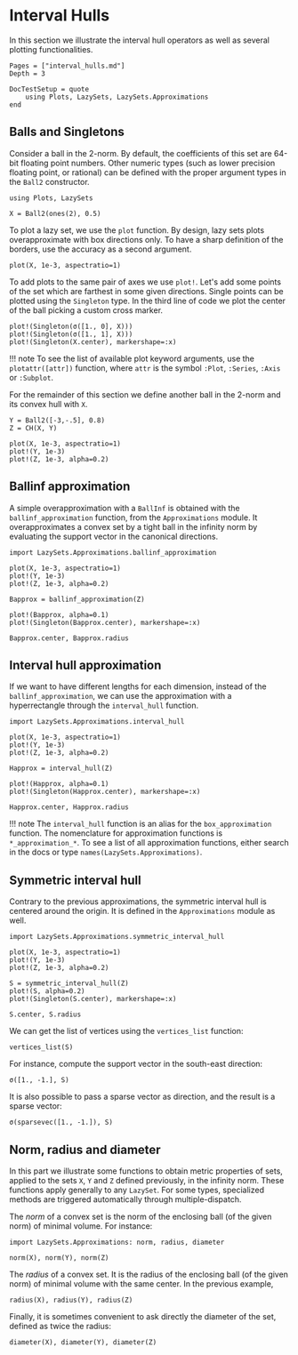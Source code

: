 # Interval Hulls

In this section we illustrate the interval hull operators as well as several
plotting functionalities.

```@contents
Pages = ["interval_hulls.md"]
Depth = 3
```

```@meta
DocTestSetup = quote
    using Plots, LazySets, LazySets.Approximations
end
```

## Balls and Singletons

Consider a ball in the 2-norm. By default, the coefficients of this set are
64-bit floating point numbers.
Other numeric types (such as lower precision floating point, or rational) can be
defined with the proper argument types in the `Ball2` constructor.

```@example example_ih
using Plots, LazySets

X = Ball2(ones(2), 0.5)
```

To plot a lazy set, we use the `plot` function. By design, lazy sets plots overapproximate with box directions only.
To have a sharp definition of the borders, use the accuracy as a second
argument.

```@example example_ih
plot(X, 1e-3, aspectratio=1)
```

To add plots to the same pair of axes we use `plot!`. Let's add some points of
the set which are farthest in some given directions.
Single points can be plotted using the `Singleton` type.
In the third line of code we plot the center of the ball picking a custom cross
marker.


```@example example_ih
plot!(Singleton(σ([1., 0], X)))
plot!(Singleton(σ([1., 1], X)))
plot!(Singleton(X.center), markershape=:x)
```

!!! note
    To see the list of available plot keyword arguments, use the
    `plotattr([attr])` function, where `attr` is the symbol `:Plot`, `:Series`,
    `:Axis` or `:Subplot`.

For the remainder of this section we define another ball in the 2-norm and its
convex hull with `X`.

```@example example_ih
Y = Ball2([-3,-.5], 0.8)
Z = CH(X, Y)

plot(X, 1e-3, aspectratio=1)
plot!(Y, 1e-3)
plot!(Z, 1e-3, alpha=0.2)
```

## Ballinf approximation

A simple overapproximation with a `BallInf` is obtained with the `ballinf_approximation` function, from the `Approximations` module.
It overapproximates a convex set by a tight ball in the infinity norm by
evaluating the support vector in the canonical directions.

```@example example_ih
import LazySets.Approximations.ballinf_approximation

plot(X, 1e-3, aspectratio=1)
plot!(Y, 1e-3)
plot!(Z, 1e-3, alpha=0.2)

Bapprox = ballinf_approximation(Z)

plot!(Bapprox, alpha=0.1)
plot!(Singleton(Bapprox.center), markershape=:x)
```

```@example example_ih
Bapprox.center, Bapprox.radius
```

## Interval hull approximation

If we want to have different lengths for each dimension, instead of the
`ballinf_approximation`, we can use the approximation with a hyperrectangle
through the `interval_hull` function.

```@example example_ih
import LazySets.Approximations.interval_hull

plot(X, 1e-3, aspectratio=1)
plot!(Y, 1e-3)
plot!(Z, 1e-3, alpha=0.2)

Happrox = interval_hull(Z)

plot!(Happrox, alpha=0.1)
plot!(Singleton(Happrox.center), markershape=:x)
```

```@example example_ih
Happrox.center, Happrox.radius
```

!!! note
    The `interval_hull` function is an alias for the `box_approximation`
    function.
    The nomenclature for approximation functions is `*_approximation_*`.
    To see a list of all approximation functions, either search in the docs or
    type `names(LazySets.Approximations)`.

## Symmetric interval hull

Contrary to the previous approximations, the symmetric interval hull is centered
around the origin.
It is defined in the `Approximations` module as well.

```@example example_ih
import LazySets.Approximations.symmetric_interval_hull

plot(X, 1e-3, aspectratio=1)
plot!(Y, 1e-3)
plot!(Z, 1e-3, alpha=0.2)

S = symmetric_interval_hull(Z)
plot!(S, alpha=0.2)
plot!(Singleton(S.center), markershape=:x)
```

```@example example_ih
S.center, S.radius
```

We can get the list of vertices using the `vertices_list` function:

```@example example_ih
vertices_list(S)
```
 
For instance, compute the support vector in the south-east direction:
 
```@example example_ih
σ([1., -1.], S)
```
 
It is also possible to pass a sparse vector as direction, and the result is a
sparse vector:
 
 ```@example example_ih
σ(sparsevec([1., -1.]), S)
```

## Norm, radius and diameter

In this part we illustrate some functions to obtain metric properties of sets,
applied to the sets `X`, `Y` and `Z` defined previously, in the infinity norm.
These functions apply generally to any `LazySet`.
For some types, specialized methods are triggered automatically through
multiple-dispatch.

The *norm* of a convex set is the norm of the enclosing ball (of the given norm)
of minimal volume.
For instance:

```@example example_ih
import LazySets.Approximations: norm, radius, diameter

norm(X), norm(Y), norm(Z)
```

The *radius* of a convex set. It is the radius of the enclosing ball (of the
given norm) of minimal volume with the same center.
In the previous example,

```@example example_ih
radius(X), radius(Y), radius(Z)
```

Finally, it is sometimes convenient to ask directly the diameter of the set,
defined as twice the radius:

```@example example_ih
diameter(X), diameter(Y), diameter(Z)
```
